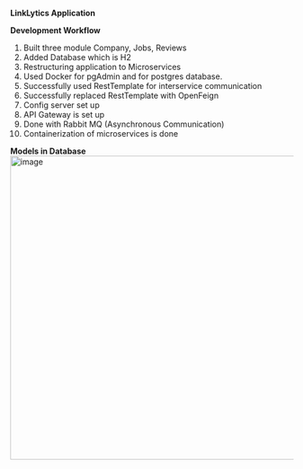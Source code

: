 **LinkLytics Application**

**Development Workflow**
1. Built three module Company, Jobs, Reviews
2. Added Database which is H2
3. Restructuring application to Microservices
4. Used Docker for pgAdmin and for postgres database.
5. Successfully used RestTemplate for interservice communication
6. Successfully replaced RestTemplate with OpenFeign
7. Config server set up
8. API Gateway is set up
9. Done with Rabbit MQ (Asynchronous Communication)
10. Containerization of microservices is done

**Models in Database**
<img width="799" height="541" alt="image" src="https://github.com/user-attachments/assets/658f21e6-d55e-4855-be18-f4a8270bed94" />
